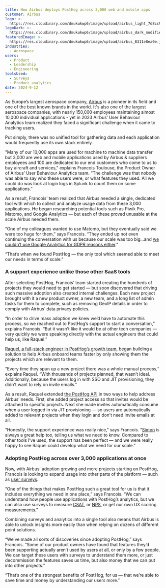```yaml
---
title: How Airbus deploys PostHog across 3,000 web and mobile apps
customer: Airbus
logo: >-
  https://res.cloudinary.com/dmukukwp6/image/upload/airbus_light_7d8cc90e62.png
logoDark: >-
  https://res.cloudinary.com/dmukukwp6/image/upload/airbus_dark_modified_8f1a80ceff.png
featuredImage: >-
  https://res.cloudinary.com/dmukukwp6/image/upload/airbus_8311e8ea0e.jpg
industries:
  - Aerospace
users:
  - Product
  - Leadership
  - Engineering
toolsUsed:
  - Surveys
  - Product analytics
date: 2024-9-12
---
```


As Europe’s largest aerospace company, [Airbus](https://www.airbus.com/en) is a pioneer in its field and one of the best known brands in the world. It's also one of the largest aerospace companies, with nearly 150,000 employees maintaining almost 10,000 individual applications - yet in 2023 Airbus’ User Behaviour Analytics team realized they faced a significant challenge when it came to tracking users.

Put simply, there was no unified tool for gathering data and each application would frequently use its own stack entirely. 

"Many of our 10,000 apps are used for machine to machine data transfer but 3,000 are web and mobile applications used by Airbus & suppliers employees and 100 are dedicated to our end customers who come to us to buy aircraft and services," explains Francois Toulouse, the Product Owner of Airbus’ User Behaviour Analytics team. “The challenge was that nobody was able to say who these users were, or what features they used. All we could do was look at login logs in Splunk to count them on some applications.”

As a result, Francois’ team realized that Airbus needed a single, dedicated tool with which to collect and analyze usage data from these 3,000 applications. He began researching potential tools such as Piwik Pro, Matomo, and Google Analytics — but each of these proved unusable at the scale Airbus needed them. 

“One of my colleagues wanted to use Matomo, but they eventually said we were too huge for them,” says Francois. “They ended up not even continuing the conversation with us because our scale was too big...and [we couldn’t use Google Analytics for GDPR reasons either](/blog/best-gdpr-compliant-analytics-tools).”

“That’s when we found PostHog — the only tool which seemed able to meet our needs in terms of scale.”

### A support experience unlike those other SaaS tools

After selecting PostHog, Francois’ team started creating the hundreds of projects they would need to get started — but soon discovered that driving such massive adoption also created internal challenges. Each new project brought with it a new product owner, a new team, and a long list of admin tasks for them to complete, such as removing GeoIP details in order to comply with Airbus’ data privacy policies. 

“In order to drive mass adoption we knew we’d have to automate this process, so we reached out to PostHog’s support to start a conversation,” explains Francois. “But it wasn’t like it would be at other tech companies — very quickly we were speaking directly with the actual engineers that could help us, like Raquel.”

[Raquel, a full-stack engineer in PostHog’s growth team](https://posthog.com/community/profiles/28693), began building a solution to help Airbus onboard teams faster by only showing them the projects which are relevant to them. 

“Every time they spun up a new project there was a whole manual process,” explains Raquel. “With thousands of projects planned, that wasn’t ideal. Additionally, because the users log in with SSO and JIT provisioning, they didn’t want to rely on invite emails.”

As a result, Raquel extended [the PostHog API](/docs/api) in two ways to help address Airbus’ needs. First, she added project access so that invites would be attached to specific projects. Next she made invites automatically consume when a user logged in via JIT provisioning — so users are automatically added to relevant projects when they login and don't need invite emails at all. 

“Honestly, the support experience was really nice,” says Francois. “[Simon](https://posthog.com/community/profiles/28895) is always a great help too, telling us what we need to know. Compared to other tools I’ve used, the support has been perfect — and we were really happy to see Raquel could develop what we need for our scale.”

### Adopting PostHog across over 3,000 applications at once

Now, with Airbus’ adoption growing and more projects starting on PostHog, Francois is looking to expand usage into other parts of the platform — such as [user surveys](https://posthog.com/surveys). 

“One of the things that makes PostHog such a great tool for us is that it includes everything we need in one place,” says Francois. “We can understand how people use applications with PostHog’s analytics, but we can also use surveys to measure [CSAT](https://posthog.com/templates/csat-survey), or [NPS](https://posthog.com/templates/nps-survey), or get our own UX scoring measurements.”

Combining surveys and analytics into a single tool also means that Airbus is able to unlock insights more easily than when relying on dozens of different point solutions. 

“We’ve made all sorts of discoveries since adopting PostHog,” says Francois. “Some of our product owners have found that features they’d been supporting actually aren’t used by users at all, or only by a few people. We can target these users with surveys to understand them more, or just decommission the features saves us time, but also money that we can put into other projects.”

“That’s one of the strongest benefits of PostHog, for us — that we’re able to save time and money by understanding our users more.”

